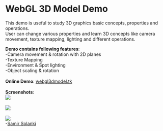 WebGL 3D Model Demo
==============
This demo is useful to study 3D graphics basic concepts, properties and operations. 
<br>User can change various properties and learn 3D concepts like camera movement, texture mapping, lighting and different operations.

<b>Demo contains following features</b>:
<br>
-Camera movement & rotation with 2D planes
<br>
-Texture Mapping
<br>
-Environment & Spot lighting
<br>
-Object scaling & rotation
<br>
<br>
<b>Online Demo</b>:  <a href="http://webgl3dmodel.tk">webgl3dmodel.tk</a> 
<br>
<br>
<b>Screenshots</b>:
<br>
<img src="http://www.techjini.com/blog/wp-content/uploads/2013/04/webgl_Demo_2.png">
<br><br>
<img src="http://www.techjini.com/blog/wp-content/uploads/2013/04/webgl_Demo_1.png">
<br><br>
<img src="http://www.techjini.com/blog/wp-content/uploads/2013/04/webgl_Demo_3.png">
<br>
-<a href="http://www.techjini.com/blog/author/samir/">Samir Solanki</a>
